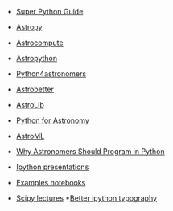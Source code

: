 <!-- 
.. link: 
.. description: 
.. tags: 
.. date: 2013/08/21 11:09:22
.. title: Python references
.. slug: python-references
-->

- [Super Python Guide](https://github.com/kirang89/pycrumbs/blob/master/pycrumbs.md)
* [Astropy](http://www.astropy.org/)
* [Astrocompute](http://astrocompute.wordpress.com/)
* [Astropython](http://www.astropython.org/)
* [Python4astronomers](http://python4astronomers.github.io/)
* [Astrobetter](http://www.astrobetter.com/wiki/tiki-index.php?page=Python+Setup+for+Astronomy)
* [AstroLib](http://astlib.sourceforge.net/)
* [Python for Astronomy](http://oneau.wordpress.com/2010/10/02/python-for-astronomy/)
* [AstroML](http://www.astroml.org/)
* [Why Astronomers Should Program in Python](http://bellm.org/blog/2011/05/27/why-astronomers-should-program-in-python/)

* [Ipython presentations](http://damianavila.github.io/scipy2013_talks/index.html#/)
* [Examples notebooks](http://nbviewer.ipython.org/urls/raw.github.com/ipython/ipython/1.x/examples/notebooks/Part%205%20-%20Rich%20Display%20System.ipynb)
* [Scipy lectures](http://scipy-lectures.github.io/)
*[Better ipython typography](https://slendrmeans.wordpress.com/2012/12/05/better-typography-for-ipython-notebooks/)